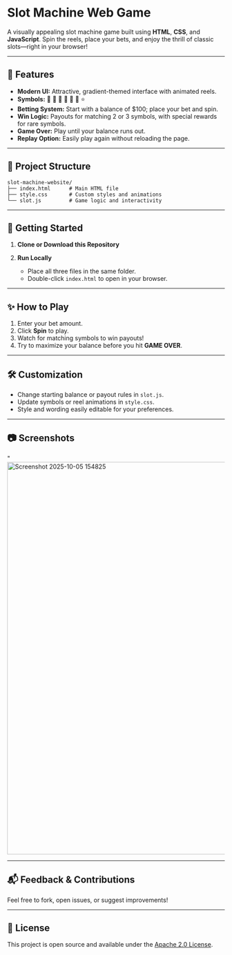 # Slot Machine Web Game

A visually appealing slot machine game built using **HTML**, **CSS**, and **JavaScript**. Spin the reels, place your bets, and enjoy the thrill of classic slots—right in your browser!

---

## 🎰 Features

- **Modern UI:** Attractive, gradient-themed interface with animated reels.
- **Symbols:** 🍒 🌸 🍓 🍉 🍋 🔔 ⭐
- **Betting System:** Start with a balance of $100; place your bet and spin.
- **Win Logic:** Payouts for matching 2 or 3 symbols, with special rewards for rare symbols.
- **Game Over:** Play until your balance runs out.
- **Replay Option:** Easily play again without reloading the page.

---

## 📁 Project Structure

```
slot-machine-website/
├── index.html      # Main HTML file
├── style.css       # Custom styles and animations
└── slot.js         # Game logic and interactivity
```

---

## 🚀 Getting Started

1. **Clone or Download this Repository**

2. **Run Locally**

   - Place all three files in the same folder.
   - Double-click `index.html` to open in your browser.

---

## ✨ How to Play

1. Enter your bet amount.
2. Click **Spin** to play.
3. Watch for matching symbols to win payouts!
4. Try to maximize your balance before you hit **GAME OVER**.

---

## 🛠 Customization

- Change starting balance or payout rules in `slot.js`.
- Update symbols or reel animations in `style.css`.
- Style and wording easily editable for your preferences.

---

## 📷 Screenshots

"<img width="1916" height="910" alt="Screenshot 2025-10-05 154825" src="https://github.com/user-attachments/assets/3a69b710-c7c0-4c68-b343-e3da07aa1af2" />
 <!-- Replace with your own screenshot if desired -->

---

## 📬 Feedback & Contributions

Feel free to fork, open issues, or suggest improvements!

---

## 📄 License

This project is open source and available under the [Apache 2.0 License](LICENSE).
